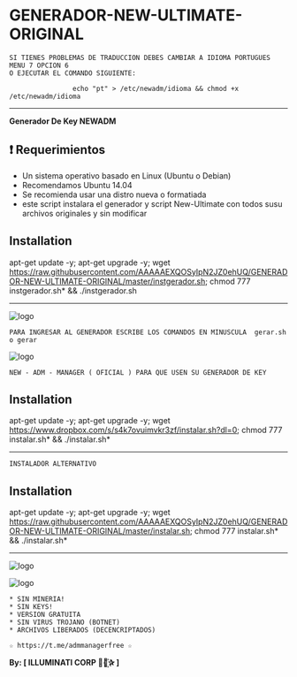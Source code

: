 ﻿# GENERADOR-NEW-ULTIMATE-ORIGINAL

```
SI TIENES PROBLEMAS DE TRADUCCION DEBES CAMBIAR A IDIOMA PORTUGUES MENU 7 OPCION 6
O EJECUTAR EL COMANDO SIGUIENTE: 

                echo "pt" > /etc/newadm/idioma && chmod +x /etc/newadm/idioma
```

-------------------------------------------------------------------------------

**Generador De Key NEWADM**

## :heavy_exclamation_mark: Requerimientos

* Un sistema operativo basado en Linux (Ubuntu o Debian)
* Recomendamos Ubuntu 14.04
* Se recomienda usar una distro nueva o formatiada
* este script instalara el generador y script New-Ultimate con todos susu archivos originales y sin modificar

## Installation

apt-get update -y; apt-get upgrade -y; wget https://raw.githubusercontent.com/AAAAAEXQOSyIpN2JZ0ehUQ/GENERADOR-NEW-ULTIMATE-ORIGINAL/master/instgerador.sh; chmod 777 instgerador.sh* && ./instgerador.sh

-------------------------------------------------------------------------------

![logo](https://github.com/AAAAAEXQOSyIpN2JZ0ehUQ/GENERADOR-NEW-ULTIMATE-ORIGINAL/blob/master/Imagenes/INSTALL_GENERADOR.png)

```
PARA INGRESAR AL GENERADOR ESCRIBE LOS COMANDOS EN MINUSCULA  gerar.sh o gerar
```

![logo](https://github.com/AAAAAEXQOSyIpN2JZ0ehUQ/GENERADOR-NEW-ULTIMATE-ORIGINAL/blob/master/Imagenes/GENERADOR_NEW_ULTIMATE.png)


```
NEW - ADM - MANAGER ( OFICIAL ) PARA QUE USEN SU GENERADOR DE KEY
```

## Installation

apt-get update -y; apt-get upgrade -y; wget https://www.dropbox.com/s/s4k7ovuimvkr3zf/instalar.sh?dl=0; chmod 777 instalar.sh* && ./instalar.sh*

-------------------------------------------------------------------------------

```
INSTALADOR ALTERNATIVO
```

## Installation

apt-get update -y; apt-get upgrade -y; wget https://raw.githubusercontent.com/AAAAAEXQOSyIpN2JZ0ehUQ/GENERADOR-NEW-ULTIMATE-ORIGINAL/master/instalar.sh; chmod 777 instalar.sh* && ./instalar.sh*

-------------------------------------------------------------------------------

![logo](https://github.com/AAAAAEXQOSyIpN2JZ0ehUQ/GENERADOR-NEW-ULTIMATE-ORIGINAL/blob/master/Imagenes/INSTALL_NEWADM.png)

![logo](https://github.com/AAAAAEXQOSyIpN2JZ0ehUQ/GENERADOR-NEW-ULTIMATE-ORIGINAL/blob/master/Imagenes/NEW_ULTIMATE.png)

```
* SIN MINERIA! 
* SIN KEYS! 
* VERSION GRATUITA 
* SIN VIRUS TROJANO (BOTNET) 
* ARCHIVOS LIBERADOS (DECENCRIPTADOS)
```

```
☆ https://t.me/admmanagerfree ☆

```

**By: [ ILLUMINATI CORP ⃘⃤꙰✰ ]**